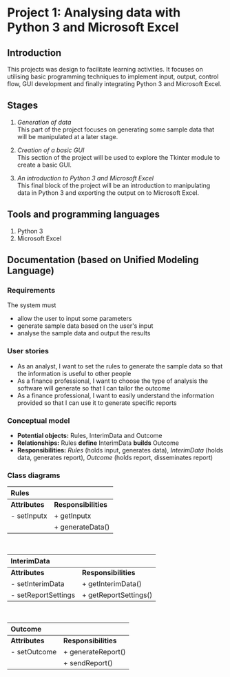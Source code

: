 # Project 1: Analysing data with Python 3 and Microsoft Excel  

## Introduction <br>
This projects was design to facilitate learning activities. It focuses on utilising basic programming techniques to implement input, output, control flow, GUI development and finally integrating Python 3 and Microsoft Excel.

## Stages <br>
1. *Generation of data*<br>
This part of the project focuses on generating some sample data that will be manipulated at a later stage.

2. *Creation of a basic GUI* <br>
This section of the project will be used to explore the Tkinter module to create a basic GUI.

3. *An introduction to Python 3 and Microsoft Excel* <br>
This final block of the project will be an introduction to manipulating data in Python 3 and exporting the output on to Microsoft Excel.

## Tools and programming languages <br>
1. Python 3
2. Microsoft Excel

## Documentation (based on Unified Modeling Language) <br>
### Requirements
The system must
- allow the user to input some parameters
- generate sample data based on the user's input
- analyse the sample data and output the results

### User stories
- As an analyst, I want to set the rules to generate the sample data so that the information is useful to other people
- As a finance professional, I want to choose the type of analysis the software will generate so that I can tailor the outcome
- As a finance professional, I want to easily understand the information provided so that I can use it to generate specific reports

### Conceptual model
- **Potential objects:** Rules, InterimData and Outcome
- **Relationships:** Rules **define** InterimData **builds** Outcome
- **Responsibilities:** *Rules* (holds input, generates data), *InterimData* (holds data, generates report), *Outcome* (holds report, disseminates report)

### Class diagrams

|**Rules**||
|:---|:---|
|**Attributes**|**Responsibilities**|
|- setInputx|+ getInputx|
| | + generateData()|
<br>

|**InterimData**||
|:---|:---|
|**Attributes**|**Responsibilities**|
|- setInterimData|+ getInterimData()|
|- setReportSettings  | + getReportSettings()|
<br>

|**Outcome**||
|:---|:---|
|**Attributes**|**Responsibilities**|
|- setOutcome|+ generateReport()|
| | + sendReport()|

